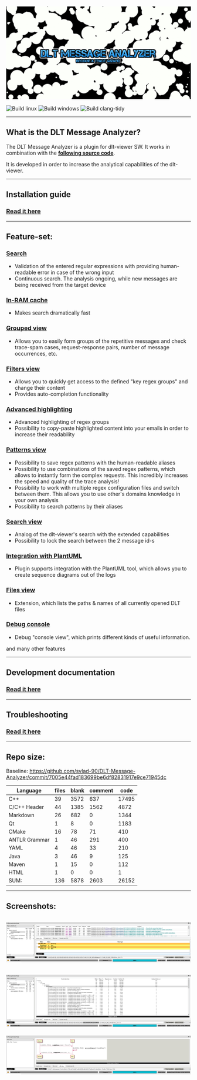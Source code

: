 ![DLT Message Analyzer logo](./md/DLTMessageAnalyzer_logo.png)

![Build linux](https://github.com/svlad-90/DLT-Message-Analyzer/workflows/Build%20linux/badge.svg)
![Build windows](https://github.com/svlad-90/DLT-Message-Analyzer/workflows/Build%20windows/badge.svg)
![Build clang-tidy](https://github.com/svlad-90/DLT-Message-Analyzer/workflows/Build%20clang-tidy/badge.svg)

----

## What is the DLT Message Analyzer?

The DLT Message Analyzer is a plugin for dlt-viewer SW. It works in combination with the **[following source code](https://github.com/GENIVI/dlt-viewer)**.

It is developed in order to increase the analytical capabilities of the dlt-viewer.

----

## Installation guide

### [Read it here](./md/installation_guide/installation_guide.md)

----

## Feature-set:

### [Search](./md/search/search.md)

- Validation of the entered regular expressions with providing human-readable error in case of the wrong input
- Continuous search. The analysis ongoing, while new messages are being received from the target device 

### [In-RAM cache](./md/in_ram_cache/in_ram_cache.md)

- Makes search dramatically fast

### [Grouped view](./md/grouped_view/grouped_view.md)

- Allows you to easily form groups of the repetitive messages and check trace-spam cases, request-response pairs, number of message occurrences, etc.

### [Filters view](./md/filters_view/filters_view.md)

- Allows you to quickly get access to the defined "key regex groups" and change their content
- Provides auto-completion functionality

### [Advanced highlighting](./md/advanced_highlighting/advanced_highlighting.md)

- Advanced highlighting of regex groups
- Possibility to copy-paste highlighted content into your emails in order to increase their readability

### [Patterns view](./md/patterns_view/patterns_view.md)

- Possibility to save regex patterns with the human-readable aliases
- Possibility to use combinations of the saved regex patterns, which allows to instantly form the complex requests. This incredibly increases the speed and quality of the trace analysis!
- Possibility to work with multiple regex configuration files and switch between them. This allows you to use other's domains knowledge in your own analysis
- Possibility to search patterns by their aliases

### [Search view](./md/search_view/search_view.md)

- Analog of the dlt-viewer's search with the extended capabilities
- Possibility to lock the search between the 2 message id-s

### [Integration with PlantUML](./md/plant_uml/plant_uml.md)

- Plugin supports integration with the PlantUML tool, which allows you to create sequence diagrams out of the logs

### [Files view](./md/files_view/files_view.md)

- Extension, which lists the paths & names of all currently opened DLT files

### [Debug console](./md/debug_console/debug_console.md)

- Debug "console view", which prints different kinds of useful information.

and many other features

----

## Development documentation

### [Read it here](./md/dev_docs/dev_docs.md)

----

## Troubleshooting

### [Read it here](./md/troubleshooting/troubleshooting.md)

----

## Repo size:

Baseline: https://github.com/svlad-90/DLT-Message-Analyzer/commit/7005e44fad183699be6df82831917e9ce71945dc

| Language     | files | blank | comment | code |
| ---- | ---- | ---- | ---- | ---- |
| C++          | 39 | 3572 | 637 | 17495 |
| C/C++ Header   | 44 | 1385 | 1562 | 4872 |
| Markdown       | 26 | 682 | 0 | 1344 |
| Qt             | 1 | 8 | 0 | 1183 |
| CMake          | 16 | 78 | 71 | 410 |
| ANTLR Grammar  | 1 | 46 | 291 | 400 |
| YAML           | 4 | 46 | 33 | 210 |
| Java           | 3 | 46 | 9 | 125 |
| Maven          | 1 | 15 | 0 | 112 |
| HTML           | 1 | 0 | 0 | 1 |
| SUM:           | 136 | 5878 | 2603 | 26152 |

----

## Screenshots:

![Screenshot of DLT Message Analyzer plugin - Filters view](./md/DLTMessageAnalyzer_screenshot_FilterView.png)
----
![Screenshot of DLT Message Analyzer plugin - Grouped view](./md/DLTMessageAnalyzer_screenshot_GroupedView.png)
----
![Screenshot of DLT Message Analyzer plugin - UML view](./md/DLTMessageAnalyzer_screenshot_UMLView.png)